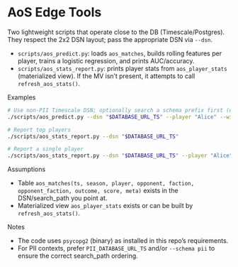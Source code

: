 # AoS Edge Tools

Two lightweight scripts that operate close to the DB (Timescale/Postgres). They respect the 2x2 DSN layout; pass the appropriate DSN via `--dsn`.

- `scripts/aos_predict.py`: loads `aos_matches`, builds rolling features per player, trains a logistic regression, and prints AUC/accuracy.
- `scripts/aos_stats_report.py`: prints player stats from `aos_player_stats` (materialized view). If the MV isn’t present, it attempts to call `refresh_aos_stats()`.

Examples

```bash
# Use non-PII Timescale DSN; optionally search a schema prefix first (e.g., pii)
./scripts/aos_predict.py --dsn "$DATABASE_URL_TS" --player "Alice" --window 12

# Report top players
./scripts/aos_stats_report.py --dsn "$DATABASE_URL_TS"

# Report a single player
./scripts/aos_stats_report.py --dsn "$DATABASE_URL_TS" --player "Alice"
```

Assumptions

- Table `aos_matches(ts, season, player, opponent, faction, opponent_faction, outcome, score, meta)` exists in the DSN/search_path you point at.
- Materialized view `aos_player_stats` exists or can be built by `refresh_aos_stats()`.

Notes

- The code uses `psycopg2` (binary) as installed in this repo’s requirements.
- For PII contexts, prefer `PII_DATABASE_URL_TS` and/or `--schema pii` to ensure the correct search_path ordering.
